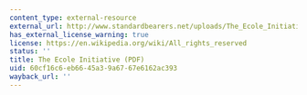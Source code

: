```yaml
---
content_type: external-resource
external_url: http://www.standardbearers.net/uploads/The_Ecole_Initiative.pdf
has_external_license_warning: true
license: https://en.wikipedia.org/wiki/All_rights_reserved
status: ''
title: The Ecole Initiative (PDF)
uid: 60cf16c6-eb66-45a3-9a67-67e6162ac393
wayback_url: ''
---
```

